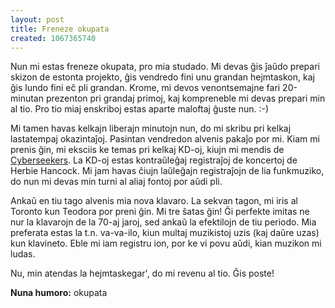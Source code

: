 ```yaml
---
layout: post
title: Freneze okupata
created: 1067365740
---
```

Nun mi estas freneze okupata, pro mia studado.  Mi devas ĝis ĵaŭdo prepari skizon de estonta projekto, ĝis vendredo fini unu grandan hejmtaskon, kaj ĝis lundo fini eĉ pli grandan.  Krome, mi devos venontsemajne fari 20-minutan prezenton pri grandaj primoj, kaj kompreneble mi devas prepari min al tio.  Pro tio miaj enskriboj estas aparte maloftaj ĝuste nun.  :-)

Mi tamen havas kelkajn liberajn minutojn nun, do mi skribu pri kelkaj lastatempaj okazintaĵoj.  Pasintan vendredon alvenis pakaĵo por mi.  Kiam mi prenis ĝin, mi eksciis ke temas pri kelkaj KD-oj, kiujn mi mendis de <a href="http://www.cyberseekers.com/">Cyberseekers</a>.  La KD-oj estas kontraŭleĝaj registraĵoj de koncertoj de Herbie Hancock.  Mi jam havas ĉiujn laŭleĝajn registraĵojn de lia funkmuziko, do nun mi devas min turni al aliaj fontoj por aŭdi pli.

Ankaŭ en tiu tago alvenis mia nova klavaro.  La sekvan tagon, mi iris al Toronto kun Teodora por preni ĝin.  Mi tre ŝatas ĝin!  Ĝi perfekte imitas ne nur la klavarojn de la 70-aj jaroj, sed ankaŭ la efektilojn de tiu periodo.  Mia preferata estas la t.n. va-va-ilo, kiun multaj muzikistoj uzis (kaj daŭre uzas) kun klavineto.  Eble mi iam registru ion, por ke vi povu aŭdi, kian muzikon mi ludas.

Nu, min atendas la hejmtaskegar', do mi revenu al tio.  Ĝis poste!

**Nuna humoro:** okupata
